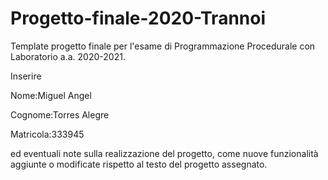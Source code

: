 # Progetto-finale-2020-Trannoi
Template progetto finale per l'esame di Programmazione Procedurale con Laboratorio a.a. 2020-2021.

Inserire

Nome:Miguel Angel

Cognome:Torres Alegre

Matricola:333945


ed eventuali note sulla realizzazione del progetto, come nuove funzionalità aggiunte o modificate rispetto al testo del progetto assegnato.
